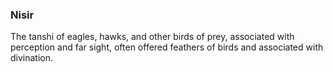 ### Nisir

The tanshi of eagles, hawks, and other birds of prey, associated with perception and far sight, often offered feathers of birds and associated with divination.